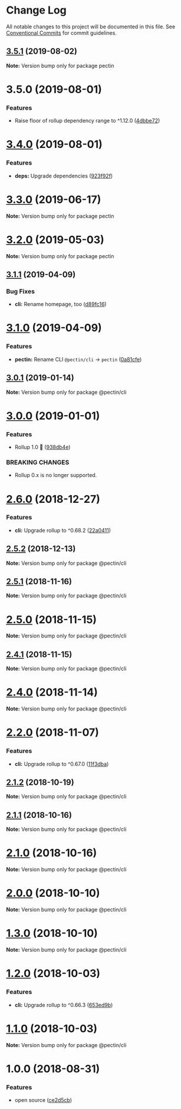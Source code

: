 # Change Log

All notable changes to this project will be documented in this file.
See [Conventional Commits](https://conventionalcommits.org) for commit guidelines.

## [3.5.1](https://github.com/evocateur/pectin/compare/pectin@3.5.0...pectin@3.5.1) (2019-08-02)

**Note:** Version bump only for package pectin





# 3.5.0 (2019-08-01)


### Features

* Raise floor of rollup dependency range to ^1.12.0 ([4dbbe72](https://github.com/evocateur/pectin/commit/4dbbe72))



# [3.4.0](https://github.com/evocateur/pectin/compare/v3.3.0...v3.4.0) (2019-08-01)


### Features

* **deps:** Upgrade dependencies ([923f92f](https://github.com/evocateur/pectin/commit/923f92f))





# [3.3.0](https://github.com/evocateur/pectin/compare/v3.2.0...v3.3.0) (2019-06-17)

**Note:** Version bump only for package pectin





# [3.2.0](https://github.com/evocateur/pectin/compare/v3.1.1...v3.2.0) (2019-05-03)

**Note:** Version bump only for package pectin





## [3.1.1](https://github.com/evocateur/pectin/compare/v3.1.0...v3.1.1) (2019-04-09)


### Bug Fixes

* **cli:** Rename homepage, too ([d89fc16](https://github.com/evocateur/pectin/commit/d89fc16))





# [3.1.0](https://github.com/evocateur/pectin/compare/v3.0.1...v3.1.0) (2019-04-09)


### Features

* **pectin:** Rename CLI `@pectin/cli` -> `pectin` ([0a81cfe](https://github.com/evocateur/pectin/commit/0a81cfe))





## [3.0.1](https://github.com/evocateur/pectin/compare/v3.0.0...v3.0.1) (2019-01-14)

**Note:** Version bump only for package @pectin/cli





# [3.0.0](https://github.com/evocateur/pectin/compare/v2.6.0...v3.0.0) (2019-01-01)


### Features

* Rollup 1.0 🎉 ([938db4e](https://github.com/evocateur/pectin/commit/938db4e))


### BREAKING CHANGES

* Rollup 0.x is no longer supported.





# [2.6.0](https://github.com/evocateur/pectin/compare/v2.5.2...v2.6.0) (2018-12-27)


### Features

* **cli:** Upgrade rollup to ^0.68.2 ([22a0411](https://github.com/evocateur/pectin/commit/22a0411))





## [2.5.2](https://github.com/evocateur/pectin/compare/v2.5.1...v2.5.2) (2018-12-13)

**Note:** Version bump only for package @pectin/cli





## [2.5.1](https://github.com/evocateur/pectin/compare/v2.5.0...v2.5.1) (2018-11-16)

**Note:** Version bump only for package @pectin/cli





# [2.5.0](https://github.com/evocateur/pectin/compare/v2.4.1...v2.5.0) (2018-11-15)

**Note:** Version bump only for package @pectin/cli





## [2.4.1](https://github.com/evocateur/pectin/compare/v2.4.0...v2.4.1) (2018-11-15)

**Note:** Version bump only for package @pectin/cli





# [2.4.0](https://github.com/evocateur/pectin/compare/v2.3.0...v2.4.0) (2018-11-14)

**Note:** Version bump only for package @pectin/cli





# [2.2.0](https://github.com/evocateur/pectin/compare/v2.1.2...v2.2.0) (2018-11-07)


### Features

* **cli:** Upgrade rollup to ^0.67.0 ([11f3dba](https://github.com/evocateur/pectin/commit/11f3dba))





## [2.1.2](https://github.com/evocateur/pectin/compare/v2.1.1...v2.1.2) (2018-10-19)

**Note:** Version bump only for package @pectin/cli





## [2.1.1](https://github.com/evocateur/pectin/compare/v2.1.0...v2.1.1) (2018-10-16)

**Note:** Version bump only for package @pectin/cli





# [2.1.0](https://github.com/evocateur/pectin/compare/v2.0.0...v2.1.0) (2018-10-16)

**Note:** Version bump only for package @pectin/cli





# [2.0.0](https://github.com/evocateur/pectin/compare/v1.3.0...v2.0.0) (2018-10-10)

**Note:** Version bump only for package @pectin/cli





# [1.3.0](https://github.com/evocateur/pectin/compare/v1.2.0...v1.3.0) (2018-10-10)

**Note:** Version bump only for package @pectin/cli





<a name="1.2.0"></a>
# [1.2.0](https://github.com/evocateur/pectin/compare/v1.1.0...v1.2.0) (2018-10-03)


### Features

* **cli:** Upgrade rollup to ^0.66.3 ([653ed9b](https://github.com/evocateur/pectin/commit/653ed9b))





<a name="1.1.0"></a>
# [1.1.0](https://github.com/evocateur/pectin/compare/v1.0.0...v1.1.0) (2018-10-03)

**Note:** Version bump only for package @pectin/cli





<a name="1.0.0"></a>
# 1.0.0 (2018-08-31)


### Features

* open source ([ce2d5cb](https://github.com/evocateur/pectin/commit/ce2d5cb))
